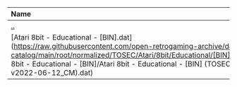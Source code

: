 |Name|Size|
|:---|---:|
|[..](../index.html)|DIR|
|[Atari 8bit - Educational - [BIN].dat](https://raw.githubusercontent.com/open-retrogaming-archive/dat-catalog/main/root/normalized/TOSEC/Atari/8bit/Educational/[BIN]/Atari 8bit - Educational - [BIN]/Atari 8bit - Educational - [BIN] (TOSEC-v2022-06-12_CM).dat)|17325|
